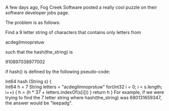 A few days ago, Fog Creek Software posted a really cool puzzle on their software developer jobs page.

The problem is as follows:

Find a 9 letter string of characters that contains only letters from

acdegilmnoprstuw

such that the hash(the_string) is

910897038977002

if hash() is defined by the following pseudo-code:

Int64 hash (String s) {  
    Int64 h = 7
    String letters = "acdegilmnoprstuw"
    for(Int32 i = 0; i < s.length; i++) {
        h = (h * 37 + letters.indexOf(s[i]))
    }
    return h
}
For example, if we were trying to find the 7 letter string where hash(the_string) was 680131659347, the answer would be "leepadg".
